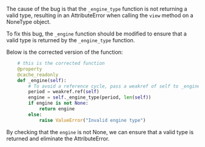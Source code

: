The cause of the bug is that the `_engine_type` function is not returning a valid type, resulting in an AttributeError when calling the `view` method on a NoneType object.

To fix this bug, the `_engine` function should be modified to ensure that a valid type is returned by the `_engine_type` function.

Below is the corrected version of the function:

```python
    # this is the corrected function
    @property
    @cache_readonly
    def _engine(self):
        # To avoid a reference cycle, pass a weakref of self to _engine_type.
        period = weakref.ref(self)
        engine = self._engine_type(period, len(self))
        if engine is not None:
            return engine
        else:
            raise ValueError("Invalid engine type")
```

By checking that the `engine` is not None, we can ensure that a valid type is returned and eliminate the AttributeError.